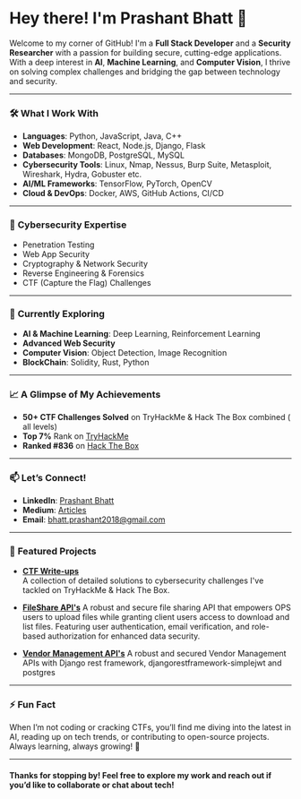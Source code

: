 # Hey there! I'm **Prashant Bhatt** 👋

Welcome to my corner of GitHub! I'm a **Full Stack Developer** and a **Security Researcher** with a passion for building secure, cutting-edge applications. With a deep interest in **AI**, **Machine Learning**, and **Computer Vision**, I thrive on solving complex challenges and bridging the gap between technology and security.

---

### 🛠️ **What I Work With**

- **Languages**: Python, JavaScript, Java, C++
- **Web Development**: React, Node.js, Django, Flask
- **Databases**: MongoDB, PostgreSQL, MySQL
- **Cybersecurity Tools**: Linux, Nmap, Nessus, Burp Suite, Metasploit, Wireshark, Hydra, Gobuster etc.
- **AI/ML Frameworks**: TensorFlow, PyTorch, OpenCV
- **Cloud & DevOps**: Docker, AWS, GitHub Actions, CI/CD

---

### 🔐 **Cybersecurity Expertise**
- Penetration Testing
- Web App Security
- Cryptography & Network Security
- Reverse Engineering & Forensics
- CTF (Capture the Flag) Challenges

---

### 🌱 **Currently Exploring**
- **AI & Machine Learning**: Deep Learning, Reinforcement Learning
- **Advanced Web Security**
- **Computer Vision**: Object Detection, Image Recognition
- **BlockChain**: Solidity, Rust, Python
---

### 📈 **A Glimpse of My Achievements**
- **50+ CTF Challenges Solved** on TryHackMe & Hack The Box combined ( all levels)
- **Top 7%** Rank on [TryHackMe](https://tryhackme.com/r/p/Dr.Parad0x)
- **Ranked #836** on [Hack The Box](https://app.hackthebox.com/profile/activity/727807)

---

### 📫 **Let’s Connect!**

- **LinkedIn**: [Prashant Bhatt](https://www.linkedin.com/in/prashant-bhatt500/)
- **Medium**: [Articles](https://medium.com/@bhatt.prashant2018)
- **Email**: [bhatt.prashant2018@gmail.com](mailto:bhatt.prashant2018@gmail.com)

---

### 🚀 **Featured Projects**

- **[CTF Write-ups](https://github.com/Prashant-Bhatt-2000/CTF-Writeups)**  
  A collection of detailed solutions to cybersecurity challenges I've tackled on TryHackMe & Hack The Box.

- **[FileShare API's](https://github.com/Prashant-Bhatt-2000/FileShare_APIs)**
  A robust and secure file sharing API that empowers OPS users to upload files while granting client users access to download and list files. Featuring user authentication,   email verification, and role-based authorization for enhanced data security.

- **[Vendor Management API's](https://github.com/Prashant-Bhatt-2000/Vendor-Management-APIs)**
   A robust and secured Vendor Management APIs with Django rest framework, djangorestframework-simplejwt and postgres

---

### ⚡ **Fun Fact**
When I’m not coding or cracking CTFs, you’ll find me diving into the latest in AI, reading up on tech trends, or contributing to open-source projects. Always learning, always growing! 🌱

---

#### **Thanks for stopping by!** Feel free to explore my work and reach out if you’d like to collaborate or chat about tech!
